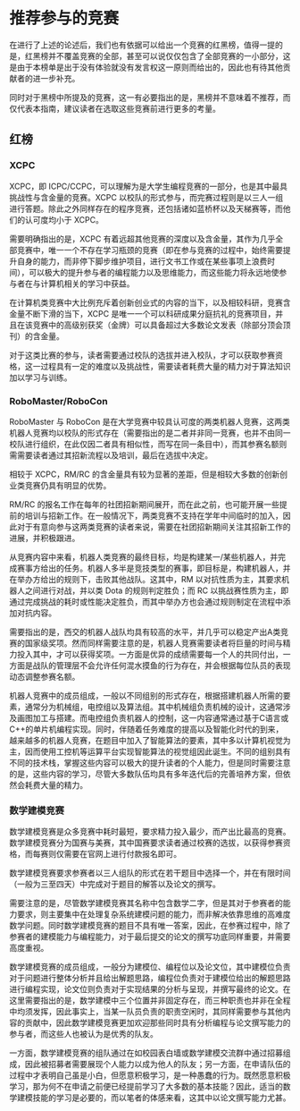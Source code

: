 # 推荐参与的竞赛

在进行了上述的论述后，我们也有依据可以给出一个竞赛的红黑榜，值得一提的是，红黑榜并不覆盖竞赛的全部，甚至可以说仅仅包含了全部竞赛的一小部分，这是由于本榜单是出于没有体验就没有发言权这一原则而给出的，因此也有待其他贡献者的进一步补充。

同时对于黑榜中所提及的竞赛，这一有必要指出的是，黑榜并不意味着不推荐，而仅代表本指南，建议读者在选取这些竞赛前进行更多的考量。

## 红榜

### XCPC

XCPC，即 ICPC/CCPC，可以理解为是大学生编程竞赛的一部分，也是其中最具挑战性与含金量的竞赛。XCPC 以校队的形式参与，而完赛过程则是以三人一组进行答题。除此之外同样存在的程序竞赛，还包括诸如蓝桥杯以及天梯赛等，而他们的认可度均小于 XCPC。

需要明确指出的是，XCPC 有着远超其他竞赛的深度以及含金量，其作为几乎全部竞赛中，唯一一个不存在学习瓶颈的竞赛（即在参与竞赛的过程中，始终需要提升自身的能力，而非停下脚步维护项目，进行文书工作或在某些事项上浪费时间），可以极大的提升参与者的编程能力以及思维能力，而这些能力将永远地使参与者在与计算机相关的学习中获益。

在计算机类竞赛中大比例充斥着创新创业式的内容的当下，以及相较科研，竞赛含金量不断下滑的当下，XCPC 是唯一一个可以科研成果分庭抗礼的竞赛项目，并且在该竞赛中的高级别获奖（金牌）可以具备超过大多数论文发表（除部分顶会顶刊）的含金量。

对于这类比赛的参与，读者需要通过校队的选拔并进入校队，才可以获取参赛资格，这一过程具有一定的难度以及挑战性，需要读者耗费大量的精力对于算法知识加以学习与训练。

### RoboMaster/RoboCon

RoboMaster 与 RoboCon 是在大学竞赛中较具认可度的两类机器人竞赛，这两类机器人竞赛均以校队的形式存在（需要指出的是二者并非同一竞赛，也并不由同一校队进行组织，在此仅因二者具有相似性，而写在同一条目中），而其参赛名额则需需要读者通过其招新流程以及培训，最后在选拔中决定。

相较于 XCPC，RM/RC 的含金量具有较为显著的差距，但是相较大多数的创新创业类竞赛仍具有明显的优势。

RM/RC 的报名工作在每年的社团招新期间展开，而在此之前，也可能开展一些提前的培训与招新工作。在一般情况下，两类竞赛不支持在学年中间临时的加入，因此对于有意向参与这两类竞赛的读者来说，需要在社团招新期间关注其招新工作的进展，并积极跟进。

从竞赛内容中来看，机器人类竞赛的最终目标，均是构建某一/某些机器人，并完成赛事方给出的任务。机器人多半是竞技类型的赛事，即目标是，构建机器人，并在举办方给出的规则下，击败其他战队。这其中，RM 以对抗性质为主，其要求机器人之间进行对战，并以类 Dota 的规则判定胜负；而 RC 以挑战赛性质为主，即通过完成挑战的耗时或性能决定胜负，而其中举办方也会通过规则制定在流程中添加对抗内容。

需要指出的是，西交的机器人战队均具有较高的水平，并几乎可以稳定产出A类竞赛的国家级奖项。然而同样需要注意的是，机器人竞赛需要读者将巨量的时间与精力投入其中，才可以获得奖项。一方面是优异的成绩需要每一个人的共同付出，一方面是战队的管理层不会允许任何混水摸鱼的行为存在，并会根据每位队员的表现动态调整参赛名额。

机器人竞赛中的成员组成，一般以不同组别的形式存在，根据搭建机器人所需的要素，通常分为机械组，电控组以及算法组。其中机械组负责机械的设计，这通常涉及画图加工与搭建。而电控组负责机器人的控制，这一内容通常通过基于C语言或C++的单片机编程实现。同时，伴随着任务难度的提高以及智能化时代的到来，越来越多的机器人竞赛，在题目中加入了智能算法的要素，其中多以计算机视觉为主，因而使用工控机等运算平台实现智能算法的视觉组因此诞生。不同的组别具有不同的技术栈，掌握这些内容可以极大的提升读者的个人能力，但是同时需要注意的是，这些内容的学习，尽管大多数队伍均具有多年迭代后的完善培养方案，但依然会耗费大量的精力。

### 数学建模竞赛

数学建模竞赛是众多竞赛中耗时最短，要求精力投入最少，而产出比最高的竞赛。数学建模竞赛分为国赛与美赛，其中国赛要求读者通过校赛的选拔，以获得参赛资格，而每赛则仅需要在官网上进行付款报名即可。

数学建模竞赛要求参赛者以三人组队的形式在若干题目中选择一个，并在有限时间（一般为三至四天）中完成对于题目的解答以及论文的撰写。

需要注意的是，尽管数学建模竞赛其名称中包含数学二字，但是其对于参赛者的能力要求，则主要集中在处理复杂系统建模问题的能力，而非解决依靠思维的高难度数学问题。同时数学建模竞赛的题目不具有唯一答案，因此，在参赛过程中，除了参赛者的建模能力与编程能力，对于最后提交的论文的撰写功底同样重要，并需要高度重视。

数学建模竞赛的成员组成，一般分为建模位、编程位以及论文位，其中建模位负责对于问题进行整体分析并且给出解题思路，编程位负责对于建模位给出的解题思路进行编程实现，论文位则负责对于实现结果的分析与呈现，并撰写最终的论文。在这里需要指出的是，数学建模中三个位置并非固定存在，而三种职责也并非在全程中均须发挥，因此事实上，当某一队员负责的职责空闲时，其同样需要参与其他内容的贡献中，因此数学建模竞赛更加欢迎那些同时具有分析编程与论文撰写能力的参与者，而这些人也被认为是优秀的队友。

一方面，数学建模竞赛的组队通过在如校园表白墙或数学建模交流群中通过招募组成，因此被招募者需要展现个人能力以成为他人的队友；另一方面，在申请队伍的过程中才表明自己虽是小白，但愿意积极学习，是一种愚蠢的行为。既然愿意积极学习，那为何不在申请之前便已经提前学习了大多数的基本技能？因此，适当的数学建模技能的学习是必要的，而以笔者的体感来看，这其中以论文撰写能力尤甚。
